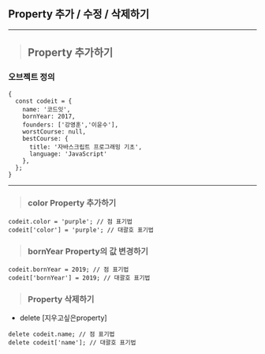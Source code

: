 ## Property 추가 / 수정 / 삭제하기
***
> ## Property 추가하기

### 오브젝트 정의
```
{
  const codeit = {
    name: '코드잇',
    bornYear: 2017,
    founders: ['강영훈','이윤수'],
    worstCourse: null,
    bestCourse: {
      title: '자바스크립트 프로그래밍 기초',
      language: 'JavaScript'
    },
  };
}
```
***
> ### color Property 추가하기

```
codeit.color = 'purple'; // 점 표기법
codeit['color'] = 'purple'; // 대괄호 표기법
```

> ### bornYear Property의 값 변경하기

```
codeit.bornYear = 2019; // 점 표기법
codeit['bornYear'] = 2019; // 대괄호 표기법
```

> ### Property 삭제하기
- delete \[지우고싶은property\]
```
delete codeit.name; // 점 표기법
delete codeit['name']; // 대괄호 표기법
```

